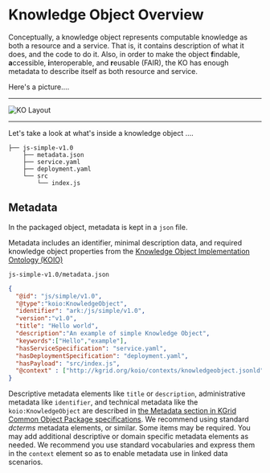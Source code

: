 # Knowledge Object Overview

Conceptually, a knowledge object represents computable knowledge as both a resource and a service. That is, it contains description of what it does, and the code to do it. Also, in order to make the object **f**indable, **a**ccessible, **i**nteroperable, and **r**eusable (FAIR), the KO has enough metadata to describe itself as both resource and service.

Here's a picture....

----
![KO Layout](../../assets/img/ko-layout.png)

----

Let's take a look at what's inside a knowledge object ....

```
├── js-simple-v1.0
    ├── metadata.json
    ├── service.yaml
    ├── deployment.yaml
    └── src
        └── index.js

```

## Metadata

In the packaged object, metadata is kept in a `json` file.

Metadata includes an identifier, minimal description data, and required knowledge object properties from the [Knowledge Object Implementation Ontology (KOIO)](koio)

`js-simple-v1.0/metadata.json`
```json
{
  "@id": "js/simple/v1.0",
  "@type":"koio:KnowledgeObject",
  "identifier": "ark:/js/simple/v1.0",
  "version":"v1.0",
  "title": "Hello world",
  "description":"An example of simple Knowledge Object",
  "keywords":["Hello","example"],
  "hasServiceSpecification": "service.yaml",
  "hasDeploymentSpecification": "deployment.yaml",
  "hasPayload": "src/index.js",
  "@context" : ["http://kgrid.org/koio/contexts/knowledgeobject.jsonld" ]
}
```

Descriptive metadata elements like `title` or `description`, administrative metadata like `identifier`, and technical metadata like the `koio:KnowledgeObject` are described in [the Metadata section in KGrid Common Object Package specifications](https://kgrid.org/specs/packaging.html#metadata-json). We recommend using standard *dcterms* metadata elements, or similar. Some items may be required. You may add additional descriptive or domain specific metadata elements as needed. We recommend you use standard vocabularies and express them in the `context` element so as to enable metadata use in linked data scenarios.
